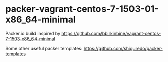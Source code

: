 # packer-vagrant-centos-7-1503-01-x86_64-minimal

Packer.io build inspired by https://github.com/bbirkinbine/vagrant-centos-7-1503-x86_64-minimal

Some other useful packer templates: https://github.com/shiguredo/packer-templates
